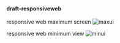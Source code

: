 #### draft-responsiveweb

responsive web maximum screen
![maxui](https://user-images.githubusercontent.com/48885389/124541830-cfcefc80-de54-11eb-8056-0b0b49a0879b.png)

responsive web minimum view
![minui](https://user-images.githubusercontent.com/48885389/124541834-d2315680-de54-11eb-8585-557c72edce46.png)
